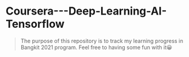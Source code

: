 # Coursera---Deep-Learning-AI-Tensorflow

> The purpose of this repository is to track my learning progress in Bangkit 2021 program. Feel free to having some fun with it:grinning:
